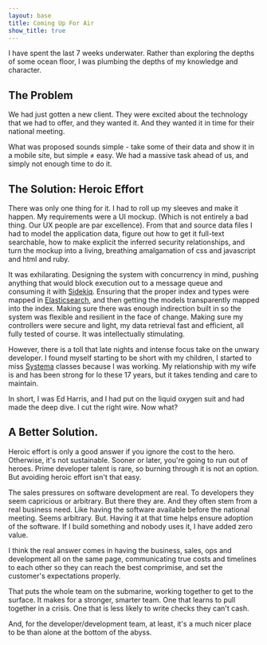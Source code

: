 ```yaml
---
layout: base
title: Coming Up For Air
show_title: true
---
```

I have spent the last 7 weeks underwater. Rather than exploring the depths of
some ocean floor, I was plumbing the depths of my knowledge and character.

## The Problem
We had just gotten a new client. They were excited about the technology that we
had to offer, and they wanted it. And they wanted it in time for their national
meeting.

What was proposed sounds simple - take some of their data and show it in a
 mobile site, but simple &ne; easy. We had a massive task ahead of us, and
simply not enough time to do it.

## The Solution: Heroic Effort
There was only one thing for it. I had to roll up my sleeves and make it happen.
My requirements were a UI mockup. (Which is not entirely a bad thing. Our UX
people are par excellence). From that and source data files I had to model the
application data, figure out how to get it full-text searchable, how to make
explicit the inferred security relationships, and turn the mockup into a living,
breathing amalgamation of css and javascript and html and ruby.

It was exhilarating. Designing the system with concurrency in mind, pushing
anything that would block execution out to a message queue and consuming it with
[Sidekiq](http://sidekiq.org). Ensuring that the proper index and types were
mapped in [Elasticsearch](http://elasticsearch.org), and then getting the models
transparently mapped into the index. Making sure there was enough indirection
built in so the system was flexible and resilient in the face of change.
Making sure my controllers were secure and light, my data retrieval fast and
efficient, all fully tested of course. It was intellectually stimulating.

However, there is a toll that late nights and intense focus take on the
unwary developer. I found myself starting to be short with my children, I
started to miss [Systema](http://www.charlotte-systema.com/) classes because
I was working. My relationship with my wife is and has been strong for lo these
17 years, but it takes tending and care to maintain.

In short, I was Ed Harris, and I had put on the liquid oxygen suit and had made
the deep dive. I cut the right wire. Now what?

## A Better Solution.

Heroic effort is only a good answer if you ignore the cost to the hero. Otherwise, it's not sustainable.
Sooner or later, you're going to run out of heroes. Prime developer talent is rare, so burning through it is
not an option. But avoiding heroic effort isn't that easy. 

The sales pressures on software development are real. To developers they seem
capricious or arbitrary. But there they are. And they often stem from a real
business need. Like having the software available before the national meeting.
Seems arbitrary. But. Having it at that time helps ensure adoption of the
 software. If I build something and nobody uses it, I have added zero value.

I think the real answer comes in having the business, sales, ops and development
all on the same page, communicating true costs and timelines to each other so
they can reach the best comprimise, and set the customer's expectations properly.

That puts the whole team on the submarine, working together to get to the surface.
It makes for a stronger, smarter team. One that learns to pull together in a crisis. One
that is less likely to write checks they can't cash. 

And, for the developer/development team, at least, it's a much nicer place to be than alone
at the bottom of the abyss.
